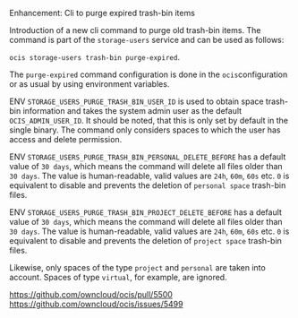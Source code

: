 Enhancement: Cli to purge expired trash-bin items

Introduction of a new cli command to purge old trash-bin items.
The command is part of the `storage-users` service and can be used as follows:

`ocis storage-users trash-bin purge-expired`.

The `purge-expired` command configuration is done in the `ocis`configuration or as usual by using environment variables.

ENV `STORAGE_USERS_PURGE_TRASH_BIN_USER_ID` is used to obtain space trash-bin information and takes the system admin user as the default `OCIS_ADMIN_USER_ID`.
It should be noted, that this is only set by default in the single binary. The command only considers spaces to which the user has access and delete permission.

ENV `STORAGE_USERS_PURGE_TRASH_BIN_PERSONAL_DELETE_BEFORE` has a default value of `30 days`, which means the command will delete all files older than `30 days`.
The value is human-readable, valid values are `24h`, `60m`, `60s` etc. `0` is equivalent to disable and prevents the deletion of `personal space` trash-bin files.

ENV `STORAGE_USERS_PURGE_TRASH_BIN_PROJECT_DELETE_BEFORE` has a default value of `30 days`, which means the command will delete all files older than `30 days`.
The value is human-readable, valid values are `24h`, `60m`, `60s` etc. `0` is equivalent to disable and prevents the deletion of `project space` trash-bin files.

Likewise, only spaces of the type `project` and `personal` are taken into account.
Spaces of type `virtual`, for example, are ignored.

https://github.com/owncloud/ocis/pull/5500
https://github.com/owncloud/ocis/issues/5499
